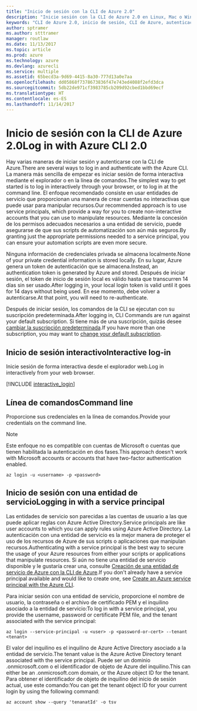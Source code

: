```yaml
---
title: "Inicio de sesión con la CLI de Azure 2.0"
description: "Inicie sesión con la CLI de Azure 2.0 en Linux, Mac o Windows."
keywords: "CLI de Azure 2.0, inicio de sesión, CLI de Azure, autenticación, autorizar, iniciar sesión"
author: sptramer
ms.author: stttramer
manager: routlaw
ms.date: 11/13/2017
ms.topic: article
ms.prod: azure
ms.technology: azure
ms.devlang: azurecli
ms.service: multiple
ms.assetid: 65becd3a-9d69-4415-8a30-777d13a0e7aa
ms.openlocfilehash: dd05868f7378673836f47e743ed4088f2efd3dca
ms.sourcegitcommit: 5db22de971cf3983785cb209d92cbed1bbd69ecf
ms.translationtype: HT
ms.contentlocale: es-ES
ms.lasthandoff: 11/14/2017
---
```

# <a name="log-in-with-azure-cli-20"></a><span data-ttu-id="445f6-104">Inicio de sesión con la CLI de Azure 2.0</span><span class="sxs-lookup"><span data-stu-id="445f6-104">Log in with Azure CLI 2.0</span></span>

<span data-ttu-id="445f6-105">Hay varias maneras de iniciar sesión y autenticarse con la CLI de Azure.</span><span class="sxs-lookup"><span data-stu-id="445f6-105">There are several ways to log in and authenticate with the Azure CLI.</span></span> <span data-ttu-id="445f6-106">La manera más sencilla de empezar es iniciar sesión de forma interactiva mediante el explorador o en la línea de comandos.</span><span class="sxs-lookup"><span data-stu-id="445f6-106">The simplest way to get started is to log in interactively through your browser, or to log in at the command line.</span></span> <span data-ttu-id="445f6-107">El enfoque recomendado consiste en usar entidades de servicio que proporcionan una manera de crear cuentas no interactivas que puede usar para manipular recursos.</span><span class="sxs-lookup"><span data-stu-id="445f6-107">Our recommended approach is to use service principals, which provide a way for you to create non-interactive accounts that you can use to manipulate resources.</span></span> <span data-ttu-id="445f6-108">Mediante la concesión de los permisos adecuados necesarios a una entidad de servicio, puede asegurarse de que sus scripts de automatización son aún más seguros.</span><span class="sxs-lookup"><span data-stu-id="445f6-108">By granting just the appropriate permissions needed to a service principal, you can ensure your automation scripts are even more secure.</span></span> 

<span data-ttu-id="445f6-109">Ninguna información de credenciales privada se almacena localmente.</span><span class="sxs-lookup"><span data-stu-id="445f6-109">None of your private credential information is stored locally.</span></span> <span data-ttu-id="445f6-110">En su lugar, Azure genera un token de autenticación que se almacena.</span><span class="sxs-lookup"><span data-stu-id="445f6-110">Instead, an authentication token is generated by Azure and stored.</span></span> <span data-ttu-id="445f6-111">Después de iniciar sesión, el token de inicio de sesión local es válido hasta que transcurren 14 días sin ser usado.</span><span class="sxs-lookup"><span data-stu-id="445f6-111">After logging in, your local login token is valid until it goes for 14 days without being used.</span></span> <span data-ttu-id="445f6-112">En ese momento, debe volver a autenticarse.</span><span class="sxs-lookup"><span data-stu-id="445f6-112">At that point, you will need to re-authenticate.</span></span>

<span data-ttu-id="445f6-113">Después de iniciar sesión, los comandos de la CLI se ejecutan con su suscripción predeterminada.</span><span class="sxs-lookup"><span data-stu-id="445f6-113">After logging in, CLI Commands are run against your default subscription.</span></span> <span data-ttu-id="445f6-114">Si tiene más de una suscripción, quizás desee [cambiar la suscripción predeterminada](manage-azure-subscriptions-azure-cli.md).</span><span class="sxs-lookup"><span data-stu-id="445f6-114">If you have more than one subscription, you may want to [change your default subscription](manage-azure-subscriptions-azure-cli.md).</span></span>

## <a name="interactive-log-in"></a><span data-ttu-id="445f6-115">Inicio de sesión interactivo</span><span class="sxs-lookup"><span data-stu-id="445f6-115">Interactive log-in</span></span>

<span data-ttu-id="445f6-116">Inicie sesión de forma interactiva desde el explorador web.</span><span class="sxs-lookup"><span data-stu-id="445f6-116">Log in interactively from your web browser.</span></span>

[!INCLUDE [interactive_login](includes/interactive-login.md)]

## <a name="command-line"></a><span data-ttu-id="445f6-117">Línea de comandos</span><span class="sxs-lookup"><span data-stu-id="445f6-117">Command line</span></span>

<span data-ttu-id="445f6-118">Proporcione sus credenciales en la línea de comandos.</span><span class="sxs-lookup"><span data-stu-id="445f6-118">Provide your credentials on the command line.</span></span>

> [!Note]
> <span data-ttu-id="445f6-119">Este enfoque no es compatible con cuentas de Microsoft o cuentas que tienen habilitada la autenticación en dos fases.</span><span class="sxs-lookup"><span data-stu-id="445f6-119">This approach doesn't work with Microsoft accounts or accounts that have two-factor authentication enabled.</span></span>

```azurecli-interactive
az login -u <username> -p <password>
```

## <a name="logging-in-with-a-service-principal"></a><span data-ttu-id="445f6-120">Inicio de sesión con una entidad de servicio</span><span class="sxs-lookup"><span data-stu-id="445f6-120">Logging in with a service principal</span></span>

<span data-ttu-id="445f6-121">Las entidades de servicio son parecidas a las cuentas de usuario a las que puede aplicar reglas con Azure Active Directory.</span><span class="sxs-lookup"><span data-stu-id="445f6-121">Service principals are like user accounts to which you can apply rules using Azure Active Directory.</span></span>
<span data-ttu-id="445f6-122">La autenticación con una entidad de servicio es la mejor manera de proteger el uso de los recursos de Azure de sus scripts o aplicaciones que manipulan recursos.</span><span class="sxs-lookup"><span data-stu-id="445f6-122">Authenticating with a service principal is the best way to secure the usage of your Azure resources from either your scripts or applications that manipulate resources.</span></span> <span data-ttu-id="445f6-123">Si aún no tiene una entidad de servicio disponible y le gustaría crear una, consulte [Creación de una entidad de servicio de Azure con la CLI de Azure](create-an-azure-service-principal-azure-cli.md).</span><span class="sxs-lookup"><span data-stu-id="445f6-123">If you don't already have a service principal available and would like to create one, see [Create an Azure service principal with the Azure CLI](create-an-azure-service-principal-azure-cli.md).</span></span>

<span data-ttu-id="445f6-124">Para iniciar sesión con una entidad de servicio, proporcione el nombre de usuario, la contraseña o el archivo de certificado PEM y el inquilino asociado a la entidad de servicio:</span><span class="sxs-lookup"><span data-stu-id="445f6-124">To log in with a service principal, you provide the username, password or certificate PEM file, and the tenant associated with the service principal:</span></span>

```azurecli-interactive
az login --service-principal -u <user> -p <password-or-cert> --tenant <tenant>
```

<span data-ttu-id="445f6-125">El valor del inquilino es el inquilino de Azure Active Directory asociado a la entidad de servicio.</span><span class="sxs-lookup"><span data-stu-id="445f6-125">The tenant value is the Azure Active Directory tenant associated with the service principal.</span></span> <span data-ttu-id="445f6-126">Puede ser un dominio .onmicrosoft.com o el identificador de objeto de Azure del inquilino.</span><span class="sxs-lookup"><span data-stu-id="445f6-126">This can either be an .onmicrosoft.com domain, or the Azure object ID for the tenant.</span></span>
<span data-ttu-id="445f6-127">Para obtener el identificador de objeto de inquilino del inicio de sesión actual, use este comando:</span><span class="sxs-lookup"><span data-stu-id="445f6-127">You can get the tenant object ID for your current login by using the following command:</span></span>

```azurecli
az account show --query 'tenanatId' -o tsv
```


